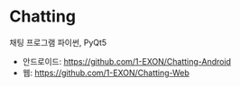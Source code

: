 # Chatting
채팅 프로그램 파이썬, PyQt5
- 안드로이드: https://github.com/1-EXON/Chatting-Android
- 웹: https://github.com/1-EXON/Chatting-Web
